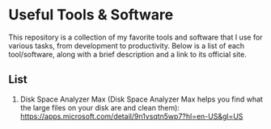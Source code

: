 # Useful Tools & Software

This repository is a collection of my favorite tools and software that I use for various tasks, from development to productivity. Below is a list of each tool/software, along with a brief description and a link to its official site.

## List
1. Disk Space Analyzer Max (Disk Space Analyzer Max helps you find what the large files on your disk are and clean them): https://apps.microsoft.com/detail/9n1vsqtn5wp7?hl=en-US&gl=US
